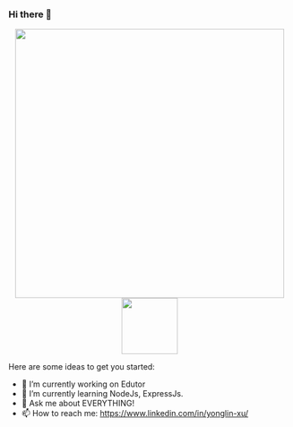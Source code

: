 ### Hi there 👋

<div id="header" align="center">
  <img src="https://media.giphy.com/embed/ZeFG00TVXs54Pw4c8e" width="480" height="480">
  <div id="header" align="center">
  <img src="https://media.giphy.com/media/M9gbBd9nbDrOTu1Mqx/giphy.gif" width="100"/>
</div>
</div>

Here are some ideas to get you started:
- 🔭 I’m currently working on Edutor
- 🌱 I’m currently learning NodeJs, ExpressJs.
- 💬 Ask me about EVERYTHING! 
- 📫 How to reach me: https://www.linkedin.com/in/yonglin-xu/
